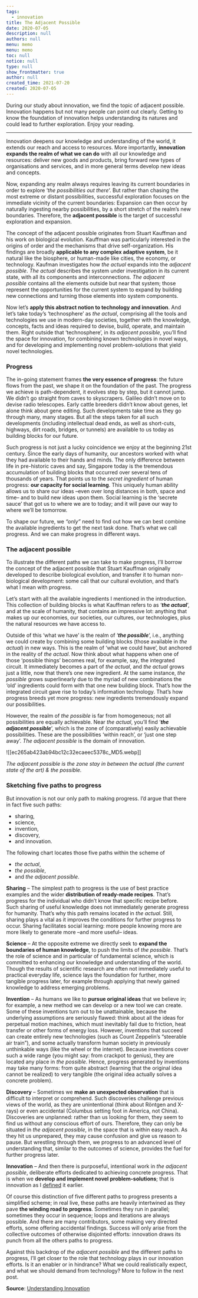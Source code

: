 ```yaml
---
tags: 
  - innovation
title: The Adjacent Possible
date: 2020-07-05
description: null
authors: null
menu: memo
menu: memo
toc: null
notice: null
type: null
show_frontmatter: true
author: null
created_time: 2021-07-20
created: 2020-07-05
---
```


During our study about innovation, we find the topic of adjacent possible. Innovation happens but not many people can point out clearly. Getting to know the foundation of innovation helps understanding its natures and could lead to further exploration. Enjoy your reading.

---

Innovation deepens our knowledge and understanding of the world, it extends our reach and access to resources. More importantly, **innovation expands the realm of what we can do** with all our knowledge and resources: deliver new goods and products, bring forward new types of organisations and services, and in more general terms develop new ideas and concepts.

Now, expanding any realm always requires leaving its current boundaries in order to explore ‘*the possibilities out there*‘. But rather than chasing the most extreme or distant possibilities, successful exploration focuses on the immediate vicinity of the current boundaries: Expansion can then occur by naturally ingesting nearby possibilities, by a short stretch of the realm’s new boundaries. Therefore, the **adjacent possible** is the target of successful exploration and expansion.

The concept of the adjacent possible originates from Stuart Kauffman and his work on biological evolution. Kauffman was particularly interested in the origins of order and the mechanisms that drive self-organization. His findings are broadly **applicable to any complex adaptive system**, be it natural like the biosphere, or human-made like cities, the economy, or technology. Kaufman investigates how *the actual* expands into the *adjacent possible*. *The actual* describes the system under investigation in its current state, with all its components and interconnections. *The adjacent possible* contains all the elements outside but near that system; those represent the opportunities for the current system to expand by building new connections and turning those elements into system components.

Now let’s **apply this abstract notion to technology and innovation**. And let’s take today’s ‘technosphere’ as *the actual*, comprising all the tools and technologies we use in modern-day societies, together with the knowledge, concepts, facts and ideas required to devise, build, operate, and maintain them. Right outside that ‘technosphere’, in its *adjacent possible*, you’ll find the space for innovation, for combining known technologies in novel ways, and for developing and implementing novel problem-solutions that yield novel technologies.

### **Progress**

The in-going statement frames **the very essence of progress**: the future flows from the past, we shape it on the foundation of the past. The progress we achieve is path-dependent, it evolves step by step, but it cannot jump. We didn’t go straight from caves to skyscrapers. Galileo didn’t move on to devise radio telescopes. Early cattle breeders didn’t know about genes, let alone think about gene editing. Such developments take time as they go through many, many stages. But all the steps taken for all such developments (including intellectual dead ends, as well as short-cuts, highways, dirt roads, bridges, or tunnels) are available to us today as building blocks for our future.

Such progress is not just a lucky coincidence we enjoy at the beginning 21st century. Since the early days of humanity, our ancestors worked with what they had available to their hands and minds. The only difference between life in pre-historic caves and say, Singapore today is the tremendous accumulation of building blocks that occurred over several tens of thousands of years. That points us to the *secret ingredient* of human progress: **our capacity for social learning**. This uniquely human ability allows us to share our ideas –even over long distances in both, space and time– and to build new ideas upon them. Social learning is the ‘secrete sauce’ that got us to where we are to today; and it will pave our way to where we’ll be tomorrow.

To shape our future, we *“only”* need to find out how we can best combine the available ingredients to get the next task done. That’s what we call progress. And we can make progress in different ways.

### The adjacent possible

To illustrate the different paths we can take to make progress, I’ll borrow the concept of the adjacent possible that Stuart Kauffman originally developed to describe biological evolution, and transfer it to human non-biological development: some call that our cultural evolution, and that’s what I mean with progress.

Let’s start with all the available ingredients I mentioned in the introduction. This collection of building blocks is what Kauffman refers to as ‘***the actual***‘, and at the scale of humanity, that contains an impressive lot: anything that makes up our economies, our societies, our cultures, our technologies, plus the natural resources we have access to.

Outside of this ‘what we have’ is the realm of ‘***the possible***‘, i.e., anything we could create by combining some building blocks (those available in *the actual*) in new ways. This is the realm of ‘what we could have’, but anchored in the reality of *the actual*. Now think about what happens when one of those ‘possible things’ becomes real, for example, say, the integrated circuit. It immediately becomes a part of *the actual*, and *the actual* grows just a little, now that there’s one new ingredient. At the same instance, *the possible* grows superlinearly due to the myriad of new combinations the ‘old’ ingredients could form with that one new building block. That’s how the integrated circuit gave rise to today’s information technology. That’s how progress breeds yet more progress: new ingredients tremendously expand our possibilities.

However, the realm of *the possible* is far from homogeneous; not all possibilities are equally achievable. Near *the actual*, you’ll find ‘***the adjacent possible***‘, which is the zone of (comparatively) easily achievable possibilities. These are the possibilities ‘within reach’, or ‘just one step away’. *The adjacent possible* is the domain of innovation.

![[ec265ab423ab94bc12c32ecaeec5378c_MD5.webp]]

*The adjacent possible is the zone stay in between the actual (the current state of the art) & the possible.*


### **Sketching five paths to progress**

But innovation is not our only path to making progress. I’d argue that there in fact five such paths:

* sharing,
* science,
* invention,
* discovery,
* and innovation.

The following chart locates those five paths within the scheme of

* *the actual*,
* *the possible*,
* and *the adjacent possible*.

**Sharing** – The simplest path to progress is the use of best practice examples and the wider **distribution of ready-made recipes**. That’s progress for the individual who didn’t know that specific recipe before. Such sharing of useful knowledge does not immediately generate progress for humanity. That’s why this path remains located in *the actual*. Still, sharing plays a vital as it improves the conditions for further progress to occur. Sharing facilitates social learning: more people knowing more are more likely to generate more –and more useful– ideas.

**Science** – At the opposite extreme we directly seek to **expand the boundaries of human knowledge**, to push the limits of *the possible*. That’s the role of science and in particular of fundamental science, which is committed to enhancing our knowledge and understanding of the world. Though the results of scientific research are often not immediately useful to practical everyday life, science lays the foundation for further, more tangible progress later, for example through applying that newly gained knowledge to address emerging problems.

**Invention** – As humans we like to **pursue original ideas** that we believe in; for example, a new method we can develop or a new tool we can create. Some of these inventions turn out to be unattainable, because the underlying assumptions are seriously flawed: think about all the ideas for perpetual motion machines, which must inevitably fail due to friction, heat transfer or other forms of energy loss. However, inventions that succeed can create entirely new technologies (such as Count Zeppelin’s “steerable air train”), and some actually transform human society in previously unthinkable ways (like the wheel or the internet). Because inventions cover such a wide range (you might say: from crackpot to genius), they are located any place in *the possible*. Hence, progress generated by inventions may take many forms: from quite abstract (learning that the original idea cannot be realized) to very tangible (the original idea actually solves a concrete problem).

**Discovery** – Sometimes we **make an unexpected observation** that is difficult to interpret or comprehend. Such discoveries challenge previous views of the world, as they are unintentional (think about Röntgen and X-rays) or even accidental (Columbus setting foot in America, not China). Discoveries are unplanned: rather than us looking for them, they seem to find us without any conscious effort of ours. Therefore, they can only be situated in *the adjacent possible*, in the space that is within easy reach. As they hit us unprepared, they may cause confusion and give us reason to pause. But wrestling through them, we progress to an advanced level of understanding that, similar to the outcomes of science, provides the fuel for further progress later.

**Innovation** – And then there is purposeful, intentional work in *the adjacent possible*, deliberate efforts dedicated to achieving concrete progress. That is when we **develop and implement novel problem-solutions**; that is innovation as I [defined](https://understandinginnovation.blog/2013/09/25/a-working-definition/) it earlier.

Of course this distinction of five different paths to progress presents a simplified scheme; in real live, these paths are heavily intertwined as they pave **the winding road to progress**. Sometimes they run in parallel; sometimes they occur in sequence; loops and iterations are always possible. And there are many contributors, some making very directed efforts, some offering accidental findings. Success will only arise from the collective outcomes of otherwise disjointed efforts: innovation draws its punch from all the others paths to progress.

Against this backdrop of *the adjacent possible* and the different paths to progress, I’ll get closer to the role that technology plays in our innovation efforts. Is it an enabler or in hindrance? What we could realistically expect, and what we should demand from technology? More to follow in the next post.


**Source**: [Understanding Innovation](https://understandinginnovation.blog/)
